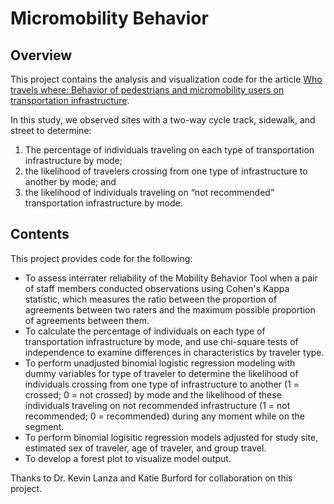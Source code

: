 # Micromobility Behavior
## Overview
This project contains the analysis and visualization code for the article [Who travels where: Behavior of pedestrians and micromobility users on transportation infrastructure](https://www.sciencedirect.com/science/article/pii/S0966692321003227).

In this study, we observed sites with a two-way cycle track, sidewalk, and street to determine:
1. The percentage of individuals traveling on each type of transportation infrastructure by mode; 
2. the likelihood of travelers crossing from one type of infrastructure to another by mode; and 
3. the likelihood of individuals traveling on “not recommended” transportation infrastructure by mode. 

## Contents
This project provides code for the following: 
- To assess interrater reliability of the Mobility Behavior Tool when a pair of staff members conducted observations using Cohen's Kappa statistic, which measures the ratio between the proportion of agreements between two raters and the maximum possible proportion of agreements between them. 
- To calculate the percentage of individuals on each type of transportation infrastructure by mode, and use chi-square tests of independence to examine differences in characteristics by traveler type. 
- To perform unadjusted binomial logistic regression modeling with dummy variables for type of traveler to determine the likelihood of individuals crossing from one type of infrastructure to another (1 = crossed; 0 = not crossed) by mode and the likelihood of these individuals traveling on not recommended infrastructure (1 = not recommended; 0 = recommended) during any moment while on the segment. 
- To perform binomial logisitic regression models adjusted for study site, estimated sex of traveler, age of traveler, and group travel.
- To develop a forest plot to visualize model output.
 
Thanks to Dr. Kevin Lanza and Katie Burford for collaboration on this project. 
